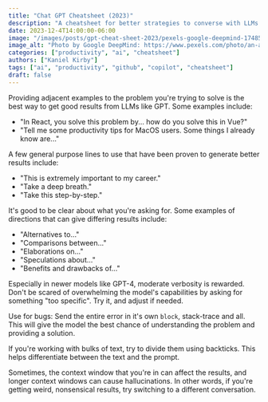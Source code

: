 ```yaml
---
title: "Chat GPT Cheatsheet (2023)"
description: "A cheatsheet for better strategies to converse with LLMs like GPT, and the differences between different models."
date: 2023-12-4T14:00:00-06:00
image: "/images/posts/gpt-cheat-sheet-2023/pexels-google-deepmind-17485709.jpg"
image_alt: "Photo by Google DeepMind: https://www.pexels.com/photo/an-artist-s-illustration-of-artificial-intelligence-ai-this-image-visualises-the-input-and-output-of-neural-networks-and-how-ai-systems-perceive-data-it-was-created-by-rose-pilkington-17485709/"
categories: ["productivity", "ai", "cheatsheet"]
authors: ["Kaniel Kirby"]
tags: ["ai", "productivity", "github", "copilot", "cheatsheet"]
draft: false
---
```


Providing adjacent examples to the problem you're trying to solve is the best way to get good results from LLMs like GPT. Some examples include:

- "In React, you solve this problem by... how do you solve this in Vue?"
- "Tell me some productivity tips for MacOS users. Some things I already know are..."

A few general purpose lines to use that have been proven to generate better results include:

- "This is extremely important to my career."
- "Take a deep breath."
- "Take this step-by-step."

It's good to be clear about what you're asking for. Some examples of directions that can give differing results include:

- "Alternatives to..."
- "Comparisons between..."
- "Elaborations on..."
- "Speculations about..."
- "Benefits and drawbacks of..."

Especially in newer models like GPT-4, moderate verbosity is rewarded. Don't be scared of overwhelming the model's capabilities by asking for something "too specific". Try it, and adjust if needed.

Use for bugs: Send the entire error in it's own <span>```block```</span>, stack-trace and all. This will give the model the best chance of understanding the problem and providing a solution.

If you're working with bulks of text, try to divide them using backticks. This helps differentiate between the text and the prompt.

Sometimes, the context window that you're in can affect the results, and longer context windows can cause hallucinations. In other words, if you're getting weird, nonsensical results, try switching to a different conversation.
